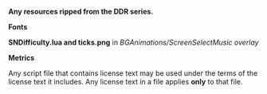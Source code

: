 **Any resources ripped from the DDR series.**

**Fonts**

**SNDifficulty.lua and ticks.png** in *BGAnimations/ScreenSelectMusic overlay*

**Metrics**

Any script file that contains license text may be used under the terms of the license text it includes. Any license text in a file applies **only** to that file.
